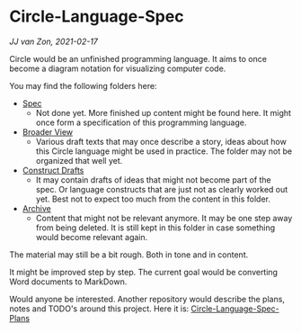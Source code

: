 Circle-Language-Spec
====================

*JJ van Zon, 2021-02-17*

Circle would be an unfinished programming language. It aims to once become a diagram notation for visualizing computer code.

You may find the following folders here:

- [Spec](https://github.com/jjvanzon/Circle-Language-Spec/tree/master/1.%20Spec)
    - Not done yet. More finished up content might be found here. It might once form a specification of this programming language.
- [Broader View](https://github.com/jjvanzon/Circle-Language-Spec/tree/master/2.%20Broader%20View)
    - Various draft texts that may once describe a story, ideas about how this Circle language might be used in practice. The folder may not be organized that well yet.
- [Construct Drafts](https://github.com/jjvanzon/Circle-Language-Spec/tree/master/3.%20Constructs%20Drafts)
    - It may contain drafts of ideas that might not become part of the spec. Or language constructs that are just not as clearly worked out yet. Best not to expect too much from the content in this folder.
- [Archive](https://github.com/jjvanzon/Circle-Language-Spec/tree/master/4.%20Archive)
    - Content that might not be relevant anymore. It may be one step away from being deleted. It is still kept in this folder in case something would become relevant again.

The material may still be a bit rough. Both in tone and in content.

It might be improved step by step. The current goal would be converting Word documents to MarkDown.

Would anyone be interested. Another repository would describe the plans, notes and TODO's around this project. Here it is: [Circle-Language-Spec-Plans](https://github.com/jjvanzon/Circle-Language-Spec-Plans)